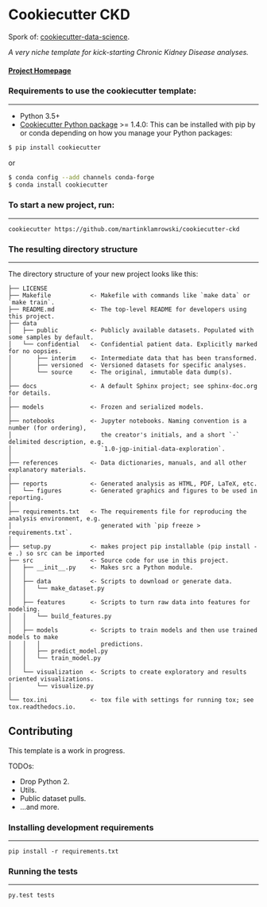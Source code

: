 # Cookiecutter CKD

Spork of: [cookiecutter-data-science](http://drivendata.github.io/cookiecutter-data-science/).

_A very niche template for kick-starting Chronic Kidney Disease analyses._


#### [Project Homepage](https://www.goodreads.com/book/show/24445517-maybe-someday)


### Requirements to use the cookiecutter template:
-----------
 - Python 3.5+
 - [Cookiecutter Python package](http://cookiecutter.readthedocs.org/en/latest/installation.html) >= 1.4.0: This can be installed with pip by or conda depending on how you manage your Python packages:

``` bash
$ pip install cookiecutter
```

or

``` bash
$ conda config --add channels conda-forge
$ conda install cookiecutter
```


### To start a new project, run:
------------

    cookiecutter https://github.com/martinklamrowski/cookiecutter-ckd


### The resulting directory structure
------------

The directory structure of your new project looks like this: 

```
├── LICENSE
├── Makefile           <- Makefile with commands like `make data` or `make train`.
├── README.md          <- The top-level README for developers using this project.
├── data
│   ├── public         <- Publicly available datasets. Populated with some samples by default.
│   └── confidential   <- Confidential patient data. Explicitly marked for no oopsies.
│       ├── interim    <- Intermediate data that has been transformed.
│       ├── versioned  <- Versioned datasets for specific analyses.
│       └── source     <- The original, immutable data dump(s).
│
├── docs               <- A default Sphinx project; see sphinx-doc.org for details.
│
├── models             <- Frozen and serialized models.
│
├── notebooks          <- Jupyter notebooks. Naming convention is a number (for ordering),
│                         the creator's initials, and a short `-` delimited description, e.g.
│                         `1.0-jqp-initial-data-exploration`.
│
├── references         <- Data dictionaries, manuals, and all other explanatory materials.
│
├── reports            <- Generated analysis as HTML, PDF, LaTeX, etc.
│   └── figures        <- Generated graphics and figures to be used in reporting.
│
├── requirements.txt   <- The requirements file for reproducing the analysis environment, e.g.
│                         generated with `pip freeze > requirements.txt`.
│
├── setup.py           <- makes project pip installable (pip install -e .) so src can be imported
├── src                <- Source code for use in this project.
│   ├── __init__.py    <- Makes src a Python module.
│   │
│   ├── data           <- Scripts to download or generate data.
│   │   └── make_dataset.py
│   │
│   ├── features       <- Scripts to turn raw data into features for modeling.
│   │   └── build_features.py
│   │
│   ├── models         <- Scripts to train models and then use trained models to make
│   │   │                 predictions.
│   │   ├── predict_model.py
│   │   └── train_model.py
│   │
│   └── visualization  <- Scripts to create exploratory and results oriented visualizations.
│       └── visualize.py
│
└── tox.ini            <- tox file with settings for running tox; see tox.readthedocs.io.
```

## Contributing

This template is a work in progress.

TODOs:
- Drop Python 2.
- Utils.
- Public dataset pulls.
- ...and more.

### Installing development requirements
------------

    pip install -r requirements.txt

### Running the tests
------------

    py.test tests
